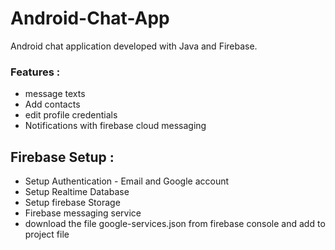 # Android-Chat-App

Android chat application developed with Java and Firebase. 
### Features : 
* message texts
* Add contacts
* edit profile credentials
* Notifications with firebase cloud messaging

## Firebase Setup :
* Setup Authentication - Email and Google account
* Setup Realtime Database
* Setup firebase Storage
* Firebase messaging service
* download the file google-services.json from firebase console and add to project file

